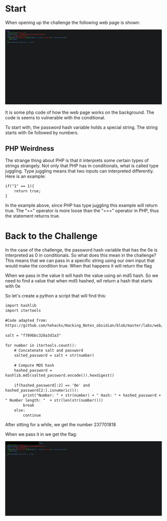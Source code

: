 # Start

When opening up the challenge the following web page is shown:

![alt text](https://github.com/GabeALopez/CTF-Writeups/blob/main/Images/247CTF/Compare-The-Pair/mainPage.png)

It is some php code of how the web page works on the background. The code is seems to vulnerable with the conditional.

To start with, the password hash variable holds a special string. The string starts with 0e followed by numbers. 

## PHP Weirdness 

The strange thing about PHP is that it interprets some certain types of strings strangely. Not only that PHP has in conditionals, what is called type juggling. Type juggling means that two inputs can interpreted differently. Here is an example:

```
if("1" == 1){
    return true;
}

```
In the example above, since PHP has type juggling this example will return true. The "==" operator is more loose than the "===" operator in PHP, thus the statement returns true.

# Back to the Challenge

In the case of the challenge, the password hash variable that has the 0e is interpreted as 0 in conditionals. So what does this mean in the challenge? This means that we can pass in a specific string using our own input that would make the condition true. When that happens it will return the flag

When we pass in the value it will hash the value using an md5 hash. So we need to find a value that when md5 hashed, wll return a hash that starts with 0e

So let's create a python a script that will find this:

```
import hashlib
import itertools

#Code adapted from: https://github.com/hehacks/Hacking_Notes_obsidian/blob/master/labs/web/247ctf.md

salt = "f789bbc328a3d1a3"

for number in itertools.count():
    # Concatenate salt and password
    salted_password = salt + str(number)

    # Compute MD5 hash
    hashed_password = hashlib.md5(salted_password.encode()).hexdigest()

    if(hashed_password[:2] == '0e' and hashed_password[2:].isnumeric()):
        print("Number: " + str(number) + " Hash: " + hashed_password + " Number length: "  + str(len(str(number))))
        break
    else:
        continue
```

After sitting for a while, we get the number 237701818

When we pass it in we get the flag:

![alt text](https://github.com/GabeALopez/CTF-Writeups/blob/main/Images/247CTF/Compare-The-Pair/flag.png)
